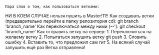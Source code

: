     Пара слов о том, как пользоваться ветками:
НИ В КОЕМ СЛУЧАЕ нельзя пушить в Master!11!!
Как создавать ветки (предварительно перейти в папку репозитория cd): git branch 'branch_name'
Как переключаться между ними (--'): git checkout 'branch_name'
Как отправить ветку на сервер:
    1. Переключиться на желаему ветку
    2. Попытаться запушить ветку  git push
    3. Словить ошибку
    4. Вставить то, что предложил сам гит
    5. На всякий случай запушить ещё раз
Ветка отправлена!
